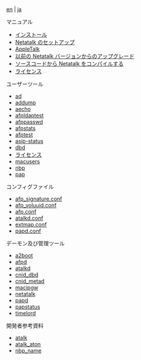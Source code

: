 [en](/manual/en) | [ja](/manual/ja)

マニュアル

* [インストール](Installation.html)
* [Netatalk のセットアップ](Configuration.html)
* [AppleTalk](AppleTalk.html)
* [以前の Netatalk バージョンからのアップグレード](Upgrading.html)
* [ソースコードから Netatalk をコンパイルする](Compilation.html)
* [ライセンス](License.html)

ユーザーツール

* [ad](ad.1.html)
* [addump](addump.1.html)
* [aecho](aecho.1.html)
* [afpldaptest](afpldaptest.1.html)
* [afppasswd](afppasswd.1.html)
* [afpstats](afpstats.1.html)
* [afptest](afptest.1.html)
* [asip-status](asip-status.1.html)
* [dbd](dbd.1.html)
* [ライセンス](License.html)
* [macusers](macusers.1.html)
* [nbp](nbp.1.html)
* [pap](pap.1.html)

コンフィグファイル

* [afp_signature.conf](afp_signature.conf.5.html)
* [afp_voluuid.conf](afp_voluuid.conf.5.html)
* [afp.conf](afp.conf.5.html)
* [atalkd.conf](atalkd.conf.5.html)
* [extmap.conf](extmap.conf.5.html)
* [papd.conf](papd.conf.5.html)

デーモン及び管理ツール

* [a2boot](a2boot.8.html)
* [afpd](afpd.8.html)
* [atalkd](atalkd.8.html)
* [cnid_dbd](cnid_dbd.8.html)
* [cnid_metad](cnid_metad.8.html)
* [macipgw](macipgw.8.html)
* [netatalk](netatalk.8.html)
* [papd](papd.8.html)
* [papstatus](papstatus.8.html)
* [timelord](timelord.8.html)

開発者参考資料

* [atalk](atalk.4.html)
* [atalk_aton](atalk_aton.3.html)
* [nbp_name](nbp_name.3.html)

